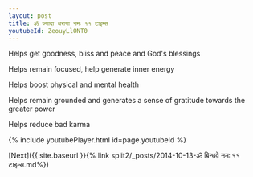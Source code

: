 ```yaml
---
layout: post
title: ॐ ज्यादा धराया नमः ११ टाइम्स
youtubeId: ZeouyLlONT0
---
```

 
 
Helps get goodness, bliss and peace and God's blessings
 
Helps remain focused, help generate inner energy 
 
Helps boost physical and mental health 
 
Helps remain grounded and generates a sense of gratitude towards the greater power 
 
Helps reduce bad karma
 
 
 
 


{% include youtubePlayer.html id=page.youtubeId %}
 
[Next]({{ site.baseurl }}{% link  split2/_posts/2014-10-13-ॐ बिन्धवे नमः ११ टाइम्स.md%})
 
